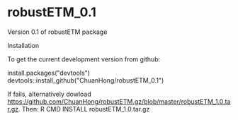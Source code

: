 robustETM_0.1
=============

Version 0.1 of robustETM package


Installation

To get the current development version from github:

install.packages("devtools")
devtools::install_github("ChuanHong/robustETM_0.1")

If fails, alternatively dowload https://github.com/ChuanHong/robustETM.gz/blob/master/robustETM_1.0.tar.gz. Then:
R CMD INSTALL robustETM_1.0.tar.gz
